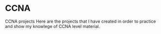 # CCNA
CCNA projects
Here are the projects that I have created in order to practice and show my knowlege of CCNA level material. 
